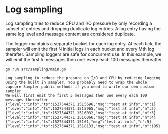 # Log sampling

Log sampling tries to reduce CPU and I/O pressure by only recording a subset of entries and 
dropping duplicate log entries. A log entry having the same log level and message content 
are considered duplicate. 

The logger maintains a separate bucket for each log entry. 
At each tick, the sampler will emit the first N  initial logs in each bucket and every Mth log 
therafter. Sampling loggers are safe for concurrent use.
In this example, we will emit the first 5 messages then one every each 100 messages thereafter.

```console
go run src/sampling/main.go

Log sampling to reduce the presure on I/O and CPU by reducing logging
Using the built in sampler. You probably need to wrap the whole zapcore Sampler public methods if you need to write our own custom sampler
We will first emit the first 5 messages then one every each 100 messages thereafter
{"level":"info","ts":1527544371.1515696,"msg":"test at info","n":1}
{"level":"info","ts":1527544371.1515965,"msg":"test at info","n":2}
{"level":"info","ts":1527544371.1516032,"msg":"test at info","n":3}
{"level":"info","ts":1527544371.1516066,"msg":"test at info","n":4}
{"level":"info","ts":1527544371.15161,"msg":"test at info","n":5}
{"level":"info","ts":1527544371.1518133,"msg":"test at info","n":105}

```



